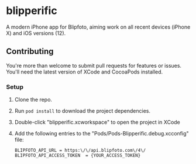 # blipperific
A modern iPhone app for Blipfoto, aiming work on all recent devices (iPhone X) and iOS versions (12).

## Contributing

You're more than welcome to submit pull requests for features or issues. You'll need the latest version of XCode and CocoaPods installed.

### Setup

1. Clone the repo.
2. Run `pod install` to download the project dependencies.
3. Double-click "blipperific.xcworkspace" to open the project in XCode
4. Add the following entries to the "Pods/Pods-Blipperific.debug.xcconfig" file:

    ```
    BLIPFOTO_API_URL = https:\/\/api.blipfoto.com\/4\/	
    BLIPFOTO_API_ACCESS_TOKEN  = {YOUR_ACCESS_TOKEN}
    ```
